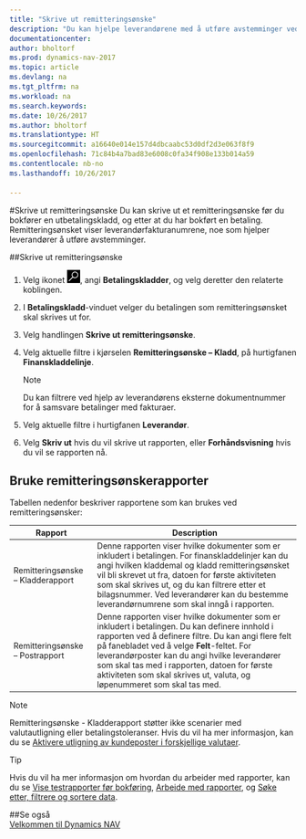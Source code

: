 ```yaml
---
title: "Skrive ut remitteringsønske"
description: "Du kan hjelpe leverandørene med å utføre avstemminger ved å skrive ut remitteringsønsker før du bokfører en utbetalingskladd, og etter at du har bokført en betaling."
documentationcenter: 
author: bholtorf
ms.prod: dynamics-nav-2017
ms.topic: article
ms.devlang: na
ms.tgt_pltfrm: na
ms.workload: na
ms.search.keywords: 
ms.date: 10/26/2017
ms.author: bholtorf
ms.translationtype: HT
ms.sourcegitcommit: a16640e014e157d4dbcaabc53d0df2d3e063f8f9
ms.openlocfilehash: 71c84b4a7bad83e6008c0fa34f908e133b014a59
ms.contentlocale: nb-no
ms.lasthandoff: 10/26/2017

---
```


#<a name="how-to-print-remittance-advice"></a>Skrive ut remitteringsønske
Du kan skrive ut et remitteringsønske før du bokfører en utbetalingskladd, og etter at du har bokført en betaling. Remitteringsønsket viser leverandørfakturanumrene, noe som hjelper leverandører å utføre avstemminger.

##<a name="to-print-remittance-advice"></a>Skrive ut remitteringsønske
1. Velg ikonet ![Søk etter side eller rapport](media/ui-search/search_small.png "Søk etter side eller rapport"), angi **Betalingskladder**, og velg deretter den relaterte koblingen.  
2. I **Betalingskladd**-vinduet velger du betalingen som remitteringsønsket skal skrives ut for.  
3. Velg handlingen **Skrive ut remitteringsønske**.  
4. Velg aktuelle filtre i kjørselen **Remitteringsønske – Kladd**, på hurtigfanen **Finanskladdelinje**.  
  
    >[!Note]
    > Du kan filtrere ved hjelp av leverandørens eksterne dokumentnummer for å samsvare betalinger med fakturaer.

5. Velg aktuelle filtre i hurtigfanen **Leverandør**.  
6. Velg **Skriv ut** hvis du vil skrive ut rapporten, eller **Forhåndsvisning** hvis du vil se rapporten nå.  

## <a name="using-remittance-advice-reports"></a>Bruke remitteringsønskerapporter
Tabellen nedenfor beskriver rapportene som kan brukes ved remitteringsønsker:

|Rapport|Description|
|----|----|
|Remitteringsønske – Kladderapport|Denne rapporten viser hvilke dokumenter som er inkludert i betalingen. For finanskladdelinjer kan du angi hvilken kladdemal og kladd remitteringsønsket vil bli skrevet ut fra, datoen for første aktiviteten som skal skrives ut, og du kan filtrere etter et bilagsnummer. Ved leverandører kan du bestemme leverandørnumrene som skal inngå i rapporten. |
|Remitteringsønske – Postrapport| Denne rapporten viser hvilke dokumenter som er inkludert i betalingen. Du kan definere innhold i rapporten ved å definere filtre. Du kan angi flere felt på fanebladet ved å velge **Felt**-feltet. For leverandørposter kan du angi hvilke leverandører som skal tas med i rapporten, datoen for første aktiviteten som skal skrives ut, valuta, og løpenummeret som skal tas med. |

> [!Note]
> Remitteringsønske - Kladderapport støtter ikke scenarier med valutautligning eller betalingstoleranser. Hvis du vil ha mer informasjon, kan du se [Aktivere utligning av kundeposter i forskjellige valutaer](finance-how-enable-application-ledger-entries-different-currencies.md).

> [!Tip]
> Hvis du vil ha mer informasjon om hvordan du arbeider med rapporter, kan du se [Vise testrapporter før bokføring](ui-how-view-test-reports-posting.md), [Arbeide med rapporter](ui-work-report.md), og [Søke etter, filtrere og sortere data](ui-enter-criteria-filters.md).

##<a name="see-also"></a>Se også  
[Velkommen til Dynamics NAV](across-get-started.md)
